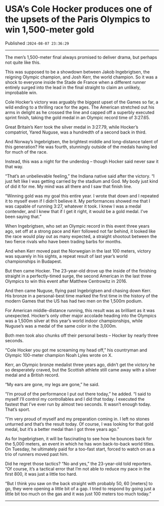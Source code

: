 # USA’s Cole Hocker produces one of the upsets of the Paris Olympics to win 1,500-meter gold

Published :`2024-08-07 23:36:29`

---

The men’s 1,500-meter final always promised to deliver drama, but perhaps not quite like this.

This was supposed to be a showdown between Jakob Ingebrigtsen, the reigning Olympic champion, and Josh Kerr, the world champion. So it was a shock to everyone inside the Stade de France when a different runner entirely surged into the lead in the final straight to claim an unlikely, improbable win.

Cole Hocker’s victory was arguably the biggest upset of the Games so far, a wild ending to a thrilling race for the ages. The American stretched out his arms in delight as he crossed the line and capped off a superbly executed sprint finish, taking the gold medal in an Olympic record time of 3:27.65.

Great Britain’s Kerr took the silver medal in 3:27.79, while Hocker’s compatriot, Yared Nuguse, was a hundredth of a second back in third.

And Norway’s Ingebrigtsen, the brightest middle and long-distance talent of this generation? He was fourth, stunningly outside of the medals having led for much of the race.

Instead, this was a night for the underdog – though Hocker said never saw it that way.

“That’s an unbelievable feeling,” the Indiana native said after the victory. “I just felt like I was getting carried by the stadium and God. My body just kind of did it for me. My mind was all there and I saw that finish line.

“Winning gold was my goal this entire year. I wrote that down and I repeated it to myself even if I didn’t believe it. My performances showed me that I was capable of running 3:27, whatever it took. I knew I was a medal contender, and I knew that if I get it right, it would be a gold medal. I’ve been saying that.”

When Ingebrigtsen, who set an Olympic record in this event three years ago, set off at a strong pace and Kerr followed not far behind, it looked like the race would play out as many expected, a straight shootout between the two fierce rivals who have been trading barbs for months.

And when Kerr moved past the Norwegian in the last 100 meters, victory was squarely in his sights, a repeat result of last year’s world championships in Budapest.

But then came Hocker. The 23-year-old drove up the inside of the finishing straight in a perfectly-timed surge, the second American in the last three Olympics to win this event after Matthew Centrowitz in 2016.

And then came Nuguse, flying past Ingebrigtsen and chasing down Kerr. His bronze in a personal-best time marked the first time in the history of the modern Games that the US has had two men on the 1,500m podium.

For American middle-distance running, this result was as brilliant as it was unexpected. Hocker’s only other major accolade heading into the Olympics was a 1,500m silver at this year’s world indoor championships, while Nuguse’s was a medal of the same color in the 3,000m.

Both men took also chunks off their personal bests – Hocker by nearly three seconds.

“Cole Hocker you got me screaming my head off,” his countryman and Olympic 100-meter champion Noah Lyles wrote on X.

Kerr, an Olympic bronze medalist three years ago, didn’t get the victory he so desperately craved, but the Scottish athlete still came away with a silver medal and a British record.

“My ears are gone, my legs are gone,” he said.

“I’m proud of the performance I put out there today,” he added. “I said to myself I’ll control my controllables and I did that today. I executed the fastest that I’ve ever run by almost two seconds. It wasn’t enough today. That’s sport.

“I’m very proud of myself and my preparation coming in. I left no stones unturned and that’s the result today. Of course, I was looking for that gold medal, but it’s a better medal than I got three years ago.”

As for Ingebrigtsen, it will be fascinating to see how he bounces back for the 5,000 meters, an event in which he has won back-to-back world titles. On Tuesday, he ultimately paid for a too-fast start, forced to watch on as a trio of runners moved past him.

Did he regret those tactics? “No and yes,” the 23-year-old told reporters. “Of course, it’s a tactical error that I’m not able to reduce my pace in the first 800, it was just a little too hard.

“But I think you saw on the back straight with probably 50, 60 [meters] to go, they were opening a little bit of a gap. I tried to respond by going just a little bit too much on the gas and it was just 100 meters too much today.”

---

